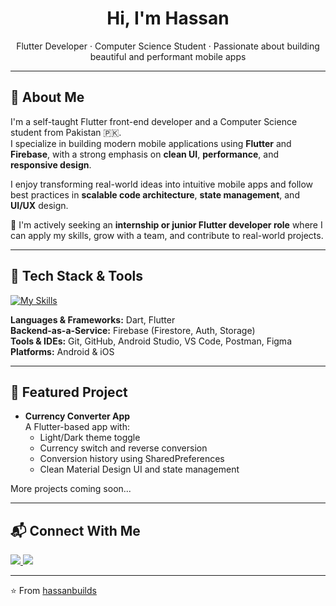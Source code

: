 <h1 align="center">Hi, I'm Hassan</h1>

<p align="center">
  Flutter Developer · Computer Science Student · Passionate about building beautiful and performant mobile apps
</p>

---

## 🧠 About Me

I'm a self-taught Flutter front-end developer and a Computer Science student from Pakistan 🇵🇰.  
I specialize in building modern mobile applications using **Flutter** and **Firebase**, with a strong emphasis on **clean UI**, **performance**, and **responsive design**.

I enjoy transforming real-world ideas into intuitive mobile apps and follow best practices in **scalable code architecture**, **state management**, and **UI/UX** design.  

💼 I'm actively seeking an **internship or junior Flutter developer role** where I can apply my skills, grow with a team, and contribute to real-world projects.

---

## 🚀 Tech Stack & Tools

[![My Skills](https://skillicons.dev/icons?i=flutter,dart,firebase,github,git,postman,figma&perline=6)](https://skillicons.dev)

**Languages & Frameworks:** Dart, Flutter  
**Backend-as-a-Service:** Firebase (Firestore, Auth, Storage)  
**Tools & IDEs:** Git, GitHub, Android Studio, VS Code, Postman, Figma  
**Platforms:** Android & iOS  

---

## 📂 Featured Project

- **Currency Converter App**  
  A Flutter-based app with:
  - Light/Dark theme toggle  
  - Currency switch and reverse conversion  
  - Conversion history using SharedPreferences  
  - Clean Material Design UI and state management  

More projects coming soon...

---

## 📬 Connect With Me

<p>
  <a href="https://github.com/hassanbuilds" target="_blank">
    <img src="https://img.shields.io/badge/GitHub-181717?style=for-the-badge&logo=github&logoColor=white" />
  </a>
  <a href="https://www.linkedin.com/in/hassanbuilds" target="_blank">
    <img src="https://img.shields.io/badge/LinkedIn-0077B5?style=for-the-badge&logo=linkedin&logoColor=white" />
  </a>
</p>

---

⭐️ From [hassanbuilds](https://github.com/hassanbuilds)
